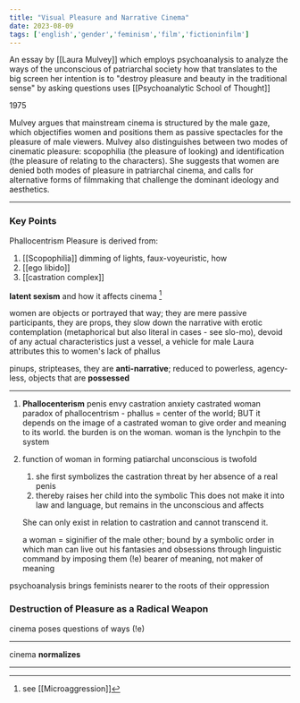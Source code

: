 ```yaml
---
title: "Visual Pleasure and Narrative Cinema"
date: 2023-08-09
tags: ['english','gender','feminism','film','fictioninfilm']
---
```

An essay  by [[Laura Mulvey]] which employs psychoanalysis
to analyze the ways of the unconscious of patriarchal society
how that translates to the big screen
her intention is to "destroy pleasure and beauty in the traditional sense" by asking questions
uses [[Psychoanalytic School of Thought]]

1975 

Mulvey argues that mainstream cinema is structured by the male gaze, which objectifies women and positions them as passive spectacles for the pleasure of male viewers. Mulvey also distinguishes between two modes of cinematic pleasure: scopophilia (the pleasure of looking) and identification (the pleasure of relating to the characters). She suggests that women are denied both modes of pleasure in patriarchal cinema, and calls for alternative forms of filmmaking that challenge the dominant ideology and aesthetics.  

---

### Key Points
Phallocentrism
Pleasure is derived from: 
1. [[Scopophilia]] 
	dimming of lights, faux-voyeuristic, how 
2. [[ego libido]]
3. [[castration complex]]

**latent sexism** and how it affects cinema [^1]


women are objects or portrayed that way; they are mere passive participants,
they are props, they slow down the narrative with erotic contemplation (metaphorical but also literal in cases - see slo-mo),
devoid of any actual characteristics
just a vessel, a vehicle for male 
Laura attributes this to women's lack of phallus 

pinups, stripteases, they are **anti-narrative**; 
reduced to powerless, agency-less, objects that are **possessed**

---

1) **Phallocenterism** 
	penis envy
	castration anxiety 
	castrated woman 
	paradox of phallocentrism - phallus =  center of the world; BUT it depends on the image of a castrated woman to give order and meaning to its world. the burden is on the woman.
	woman is the lynchpin to the system 

2) function of woman in forming patiarchal unconscious is twofold
	 1. she first symbolizes the castration threat by her absence of a real penis
	 2. thereby raises her child into the symbolic
	This does not make it into law and language, but remains in the unconscious and affects 
	
	She can only exist in relation to castration and cannot transcend it. 

	a woman = siginifier of the male other; 
	bound by a symbolic order in which man can live out his fantasies and obsessions through linguistic command by imposing them (!e) 
	bearer of meaning, not maker of meaning

psychoanalysis brings feminists nearer to the roots of their oppression

### Destruction of Pleasure as a Radical Weapon

cinema poses questions of ways  (!e)


---

cinema **normalizes**

---
[^1]: see [[Microaggression]]

